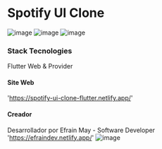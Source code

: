 # Spotify UI Clone
![image](https://user-images.githubusercontent.com/58404444/150622073-dc315a28-d4e2-482c-9113-84e31d04949d.png)
![image](https://user-images.githubusercontent.com/58404444/150648004-2ae5bd48-1356-440e-ac87-b8536d386c8f.png)
![image](https://user-images.githubusercontent.com/58404444/150648035-6d761c38-5a72-42c7-b2d7-e4a1a64f609e.png)

### Stack Tecnologies
Flutter Web & Provider

#### Site Web

'https://spotify-ui-clone-flutter.netlify.app/'

#### Creador
Desarrollador por Efrain May - Software Developer 'https://efraindev.netlify.app/'
![image](https://user-images.githubusercontent.com/58404444/150648519-ed632044-ee73-4a92-a44c-d07afdf6c646.png)
